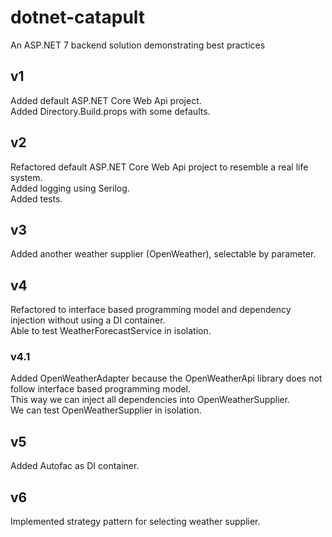 # dotnet-catapult
An ASP.NET 7 backend solution demonstrating best practices

## v1
Added default ASP.NET Core Web Api project.  
Added Directory.Build.props with some defaults.  

## v2
Refactored default ASP.NET Core Web Api project to resemble a real life system.  
Added logging using Serilog.  
Added tests.  

## v3
Added another weather supplier (OpenWeather), selectable by parameter.  

## v4
Refactored to interface based programming model and dependency injection without using a DI container.  
Able to test WeatherForecastService in isolation.  

### v4.1
Added OpenWeatherAdapter because the OpenWeatherApi library does not follow interface based programming model.  
This way we can inject all dependencies into OpenWeatherSupplier.  
We can test OpenWeatherSupplier in isolation.  

## v5
Added Autofac as DI container.

## v6
Implemented strategy pattern for selecting weather supplier.